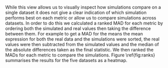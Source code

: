 While this view allows us to visually inspect how simulations compare on a single dataset it does not give a clear indication of which simulation performs best on each metric or allow us to compare simulations across datasets. In order to do this we calculated a ranked MAD for each metric by ordering both the simulated and real values then taking the difference between them. For example to get a MAD for the means the mean expression for both the real data and the simulations were sorted, the real values were then subtracted from the simulated values and the median of the absolute differences taken as the final statistic. We then ranked the MADs for each metric to compare the simulations. Figure \ref{fig:ranks} summarises the results for the five datasets as a heatmap.